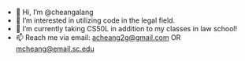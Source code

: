 - 👋 Hi, I’m @cheangalang
- 👀 I’m interested in utilizing code in the legal field.
- 🌱 I’m currently taking CS50L in addition to my classes in law school!
- 📫 Reach me via email: acheang2g@gmail.com OR mcheang@email.sc.edu

<!---
cheangalang/cheangalang is a ✨ special ✨ repository because its `README.md` (this file) appears on your GitHub profile.
You can click the Preview link to take a look at your changes.
--->
